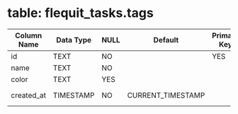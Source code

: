 # table: flequit_tasks.tags

| Column Name | Data Type | NULL |      Default      | Primary Key | Foreign Key | Unique | Check Constraint |    Description     |
| ----------- | --------- | ---- | ----------------- | ----------- | ----------- | ------ | ---------------- | ------------------ |
| id          | TEXT      | NO   |                   | YES         |             | YES    |                  | Tag ID             |
| name        | TEXT      | NO   |                   |             |             |        |                  | Tag name           |
| color       | TEXT      | YES  |                   |             |             |        |                  | Color code         |
| created_at  | TIMESTAMP | NO   | CURRENT_TIMESTAMP |             |             |        |                  | Creation timestamp |
